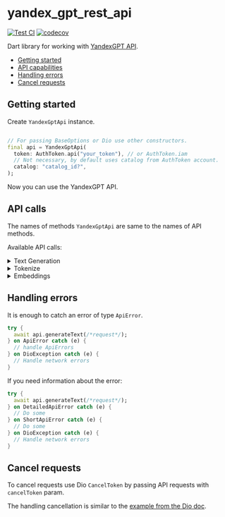 # yandex_gpt_rest_api

[![Test CI](https://github.com/vladcto/yandex-gpt-rest-api/actions/workflows/test_with_coverage.yaml/badge.svg?branch=main&event=push)](https://github.com/vladcto/yandex-gpt-rest-api/actions/workflows/test_with_coverage.yaml)
[![codecov](https://codecov.io/gh/vladcto/yandex-gpt-rest-api/graph/badge.svg?token=747T4E5KE6)](https://codecov.io/gh/vladcto/yandex-gpt-rest-api)

Dart library for working with [YandexGPT API](https://cloud.yandex.ru/en/docs/yandexgpt/).

- [Getting started](#getting-started)
- [API capabilities](#api-capabilities)
- [Handling errors](#handling-errors)
- [Cancel requests](#cancel-requests)

## Getting started

Create `YandexGptApi` instance.

```dart

// For passing BaseOptions or Dio use other constructors.
final api = YandexGptApi(
  token: AuthToken.api("your_token"), // or AuthToken.iam
  // Not necessary, by default uses catalog from AuthToken account.
  catalog: "catalog_id?",
);
```

Now you can use the YandexGPT API.

## API calls

The names of methods `YandexGptApi` are same to the names of API methods.

Available API calls:

<details>
<summary>Text Generation</summary>

### Generate sync text

```dart
final response = await api.generateText(
  TextGenerationRequest(
    model: GModel.yandexGpt('folder_id'),
    messages: const [
      Message.system("Some joke"),
      Message.user("Generate joke"),
    ],
  ),
);
print(response.alternatives.first.message);
print(response.usage.totalTokens);
```

### Generate async text

```dart
final response = await api.generateAsyncText(
  TextGenerationRequest(
    model: GModel.yandexGpt('folder_id'),
    messages: const [
      Message.system("Some joke"),
      Message.user("Generate joke"),
    ],
  ),
);
print(response.done);
```
</details>

<details>
<summary>Tokenize</summary>

### Tokenize completion

```dart
final response = await api.tokenizeCompletion(
  TextGenerationRequest(
    model: GModel.yandexGpt('folder_id'),
    messages: const [
      Message.system("Some joke"),
      Message.user("Generate joke"),
    ],
  ),
);
print(response.tokens.length);
```

### Tokenize text

```dart
final response = await api.tokenizeText(
  TokenizeTextRequest(
    model: GModel.yandexGpt('folder_id'),
    text: 'some_response_text',
  ),
);
print(response.tokens.length);
```
</details>

<details>
<summary>Embeddings</summary>

### Text embedding

```dart
final response = await api.getTextEmbedding(
  EmbeddingRequest(
    model: VModel.documentation('folder_id'),
    text: 'Some text',
  ),
);
print(response.embedding);
```
</details>

## Handling errors

It is enough to catch an error of type `ApiError`.

```dart
try {
  await api.generateText(/*request*/);
} on ApiError catch (e) {
  // handle ApiErrors
} on DioException catch (e) {
  // Handle network errors
}
```

If you need information about the error:

```dart
try {
  await api.generateText(/*request*/);
} on DetailedApiError catch (e) {
  // Do some
} on ShortApiError catch (e) {
  // Do some
} on DioException catch (e) {
  // Handle network errors
}
```

## Cancel requests

To cancel requests use Dio `CancelToken` by passing API requests with `cancelToken` param.

The handling cancellation is similar to
the [example from the Dio doc](https://github.com/cfug/dio/blob/51d0bbb74298f40ef2f54d6109c2510c978f3771/example/lib/cancel_request.dart).